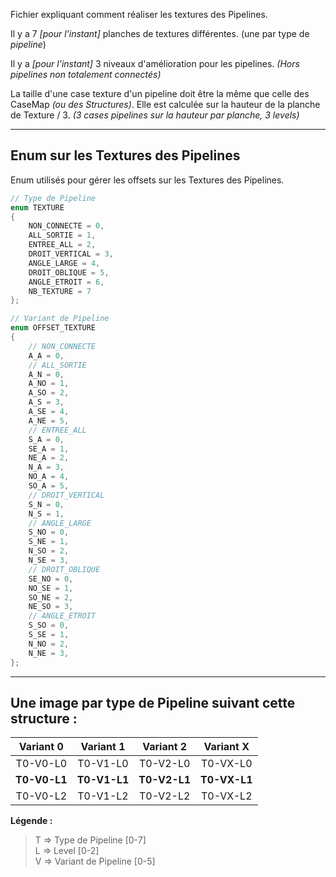 Fichier expliquant comment réaliser les textures des Pipelines. 

Il y a 7 *[pour l'instant]* planches de textures différentes. (une par type de *pipeline*) 

Il y a *[pour l'instant]* 3 niveaux d'amélioration pour les pipelines. *(Hors pipelines non totalement connectés)*

La taille d'une case texture d'un pipeline doit être la même que celle des CaseMap *(ou des Structures)*. Elle est calculée sur la hauteur de la planche de Texture / 3. *(3 cases pipelines sur la hauteur par planche, 3 levels)*

--- 

## Enum sur les Textures des Pipelines
Enum utilisés pour gérer les offsets sur les Textures des Pipelines.
```cpp
// Type de Pipeline
enum TEXTURE
{
    NON_CONNECTE = 0,
    ALL_SORTIE = 1,
    ENTREE_ALL = 2,
    DROIT_VERTICAL = 3,
    ANGLE_LARGE = 4,
    DROIT_OBLIQUE = 5,
    ANGLE_ETROIT = 6,
    NB_TEXTURE = 7
};
```

```cpp
// Variant de Pipeline
enum OFFSET_TEXTURE
{
    // NON_CONNECTE
    A_A = 0,
    // ALL_SORTIE
    A_N = 0,
    A_NO = 1,
    A_SO = 2,
    A_S = 3,
    A_SE = 4,
    A_NE = 5,
    // ENTREE_ALL
    S_A = 0,
    SE_A = 1,
    NE_A = 2,
    N_A = 3,
    NO_A = 4,
    SO_A = 5,
    // DROIT_VERTICAL
    S_N = 0,
    N_S = 1,
    // ANGLE_LARGE
    S_NO = 0,
    S_NE = 1,
    N_SO = 2,
    N_SE = 3,
    // DROIT_OBLIQUE
    SE_NO = 0,
    NO_SE = 1,
    SO_NE = 2,
    NE_SO = 3,
    // ANGLE_ETROIT
    S_SO = 0,
    S_SE = 1,
    N_NO = 2,
    N_NE = 3,
};
```

---

## Une image par type de Pipeline suivant cette structure :  

|  Variant 0   |  Variant 1   |  Variant 2   |  Variant X   |
| :----------: | :----------: | :----------: | :----------: |
|   T0-V0-L0   |   T0-V1-L0   |   T0-V2-L0   |   T0-VX-L0   |
| **T0-V0-L1** | **T0-V1-L1** | **T0-V2-L1** | **T0-VX-L1** |
|   T0-V0-L2   |   T0-V1-L2   |   T0-V2-L2   |   T0-VX-L2   |

**Légende :**  
>  T => Type de Pipeline  [0-7]  
>  L => Level [0-2]  
>  V => Variant de Pipeline [0-5]  



